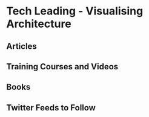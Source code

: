 # Tech Leading - Visualising Architecture

## Articles


## Training Courses and Videos


## Books


## Twitter Feeds to Follow